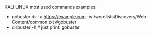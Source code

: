 KALI LINUX most used commands examples:

- gobuster dir -u https://example.com -w /wordlists/Discovery/Web-Content/common.txt  #gobuster
- dirbuster -h # just print: gobuster
